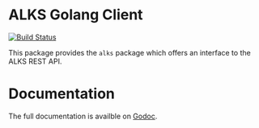 ALKS Golang Client
=========

[![Build Status](https://travis-ci.org/Cox-Automotive/alks-go.svg?branch=master)](https://travis-ci.org/Cox-Automotive/alks-go)

This package provides the `alks` package which offers an interface to the ALKS REST API.

# Documentation

The full documentation is availble on [Godoc](https://godoc.org/github.com/Cox-Automotive/alks-go).